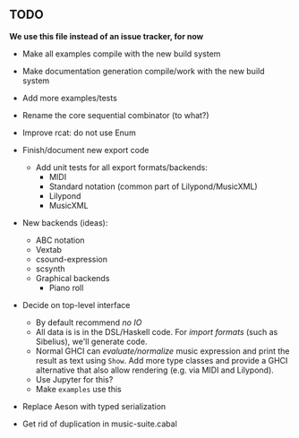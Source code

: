 
## TODO

**We use this file instead of an issue tracker, for now**

- Make all examples compile with the new build system

- Make documentation generation compile/work with the new build system

- Add more examples/tests

- Rename the core sequential combinator (to what?)

- Improve rcat: do not use Enum

- Finish/document new export code
  - Add unit tests for all export formats/backends:
    - MIDI
    - Standard notation (common part of Lilypond/MusicXML)
    - Lilypond
    - MusicXML

- New backends (ideas):
  - ABC notation
  - Vextab
  - csound-expression
  - scsynth
  - Graphical backends
    - Piano roll

- Decide on top-level interface
  - By default recommend *no IO*
  - All data is is in the DSL/Haskell code. For *import formats* (such as Sibelius), we'll generate code.
  - Normal GHCI can *evaluate/normalize* music expression and print the result as text using `Show`. Add more type classes and provide a GHCI alternative that also allow rendering (e.g. via MIDI and Lilypond).
  - Use Jupyter for this?
  - Make `examples` use this

- Replace Aeson with typed serialization

- Get rid of duplication in music-suite.cabal
